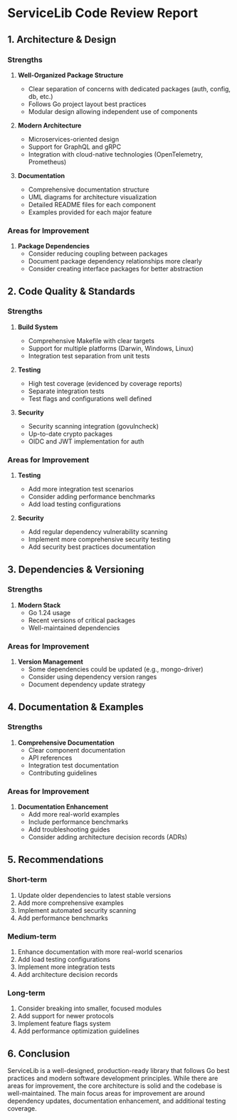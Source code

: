 # ServiceLib Code Review Report

## 1. Architecture & Design

### Strengths
1. **Well-Organized Package Structure**
   - Clear separation of concerns with dedicated packages (auth, config, db, etc.)
   - Follows Go project layout best practices
   - Modular design allowing independent use of components

2. **Modern Architecture**
   - Microservices-oriented design
   - Support for GraphQL and gRPC
   - Integration with cloud-native technologies (OpenTelemetry, Prometheus)

3. **Documentation**
   - Comprehensive documentation structure
   - UML diagrams for architecture visualization
   - Detailed README files for each component
   - Examples provided for each major feature

### Areas for Improvement
1. **Package Dependencies**
   - Consider reducing coupling between packages
   - Document package dependency relationships more clearly
   - Consider creating interface packages for better abstraction

## 2. Code Quality & Standards

### Strengths
1. **Build System**
   - Comprehensive Makefile with clear targets
   - Support for multiple platforms (Darwin, Windows, Linux)
   - Integration test separation from unit tests

2. **Testing**
   - High test coverage (evidenced by coverage reports)
   - Separate integration tests
   - Test flags and configurations well defined

3. **Security**
   - Security scanning integration (govulncheck)
   - Up-to-date crypto packages
   - OIDC and JWT implementation for auth

### Areas for Improvement
1. **Testing**
   - Add more integration test scenarios
   - Consider adding performance benchmarks
   - Add load testing configurations

2. **Security**
   - Add regular dependency vulnerability scanning
   - Implement more comprehensive security testing
   - Add security best practices documentation

## 3. Dependencies & Versioning

### Strengths
1. **Modern Stack**
   - Go 1.24 usage
   - Recent versions of critical packages
   - Well-maintained dependencies

### Areas for Improvement
1. **Version Management**
   - Some dependencies could be updated (e.g., mongo-driver)
   - Consider using dependency version ranges
   - Document dependency update strategy

## 4. Documentation & Examples

### Strengths
1. **Comprehensive Documentation**
   - Clear component documentation
   - API references
   - Integration test documentation
   - Contributing guidelines

### Areas for Improvement
1. **Documentation Enhancement**
   - Add more real-world examples
   - Include performance benchmarks
   - Add troubleshooting guides
   - Consider adding architecture decision records (ADRs)

## 5. Recommendations

### Short-term
1. Update older dependencies to latest stable versions
2. Add more comprehensive examples
3. Implement automated security scanning
4. Add performance benchmarks

### Medium-term
1. Enhance documentation with more real-world scenarios
2. Add load testing configurations
3. Implement more integration tests
4. Add architecture decision records

### Long-term
1. Consider breaking into smaller, focused modules
2. Add support for newer protocols
3. Implement feature flags system
4. Add performance optimization guidelines

## 6. Conclusion

ServiceLib is a well-designed, production-ready library that follows Go best practices and modern software development principles. While there are areas for improvement, the core architecture is solid and the codebase is well-maintained. The main focus areas for improvement are around dependency updates, documentation enhancement, and additional testing coverage.
